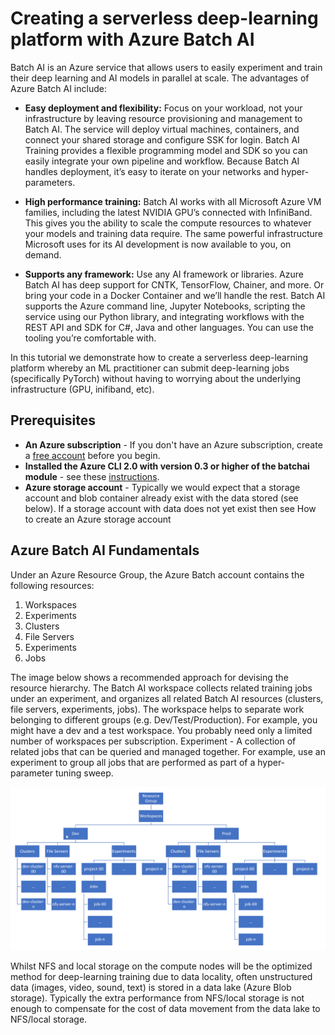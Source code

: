 # Creating a serverless deep-learning platform with Azure Batch AI
Batch AI is an Azure service that allows users to easily experiment and train their deep learning and AI models in parallel at scale. The advantages of Azure Batch AI include:

- __Easy deployment and flexibility:__ Focus on your workload, not your infrastructure by leaving resource provisioning and management to Batch AI. The service will deploy virtual machines, containers, and connect your shared storage and configure SSK for login. Batch AI Training provides a flexible programming model and SDK so you can easily integrate your own pipeline and workflow. Because Batch AI handles deployment, it’s easy to iterate on your networks and hyper-parameters.

- __High performance training:__ Batch AI works with all Microsoft Azure VM families, including the latest NVIDIA GPU’s connected with InfiniBand. This gives you the ability to scale the compute resources to whatever your models and training data require. The same powerful infrastructure Microsoft uses for its AI development is now available to you, on demand.

- __Supports any framework:__ Use any AI framework or libraries. Azure Batch AI has deep support for CNTK, TensorFlow, Chainer, and more. Or bring your code in a Docker Container and we’ll handle the rest. Batch AI supports the Azure command line, Jupyter Notebooks, scripting the service using our Python library, and integrating workflows with the REST API and SDK for C#, Java and other languages. You can use the tooling you’re comfortable with.

In this tutorial we demonstrate how to create a serverless deep-learning platform whereby an ML practitioner can submit deep-learning jobs (specifically PyTorch) without having to worrying about the underlying infrastructure (GPU, inifiband, etc).

## Prerequisites

* __An Azure subscription__ - If you don't have an Azure subscription, create a [free account](https://azure.microsoft.com/free/?WT.mc_id=A261C142F) before you begin.
* __Installed the Azure CLI 2.0 with version 0.3 or higher of the batchai module__ - see these [instructions](https://docs.microsoft.com/en-us/cli/azure/install-azure-cli?view=azure-cli-latest).
* __Azure storage account__ - Typically we would expect that a storage account and blob container already exist with the data stored (see below). If a storage account with data does not yet exist then see How to create an Azure storage account

## Azure Batch AI Fundamentals
Under an Azure Resource Group, the Azure Batch account contains the following resources:

1. Workspaces
2. Experiments
3. Clusters
4. File Servers
5. Experiments
6. Jobs

The image below shows a recommended approach for devising the resource hierarchy. The Batch AI workspace collects related training jobs under an experiment, and organizes all related Batch AI resources (clusters, file servers, experiments, jobs). The workspace helps to separate work belonging to different groups (e.g. Dev/Test/Production). For example, you might have a dev and a test workspace. You probably need only a limited number of workspaces per subscription. 
Experiment - A collection of related jobs that can be queried and managed together. For example, use an experiment to group all jobs that are performed as part of a hyper-parameter tuning sweep. 

![](img/batchai_hierachy.png?raw=true "Batch AI Resource Hierarchy")

Whilst NFS and local storage on the compute nodes will be the optimized method for deep-learning training due to data locality, often unstructured data (images, video, sound, text) is stored in a data lake (Azure Blob storage). Typically the extra performance from NFS/local storage is not enough to compensate for the cost of data movement from the data lake to NFS/local storage.

